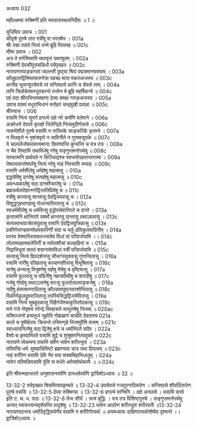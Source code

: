 अध्यायः 032

महीलक्ष्म्या रुक्मिणीं प्रति स्वावासस्थलनिर्देशः ॥ 1 ॥
	
युधिष्ठिर उवाच ।	001  
कीदृशे पुरुषे तात स्त्रीषु वा भरतर्षभ ।	001a  
श्रीः पद्मा वसते नित्यं तन्मे ब्रूहि पितामह ॥	001c  
भीष्म उवाच ।	002  
अत्र ते वर्णयिष्यामि यथावृत्तं यथाश्रुतम् ।	002a  
रुक्मिणी देवकीपुत्रसन्निधौ पर्यपृच्छत ॥	002c  
नारायणस्याङ्कगतां ज्वलन्तीं दृष्ट्वा श्रियं पद्मसमानवक्त्राम् ।	003a  
कौतूहलाद्विस्मितचारुनेत्रा पप्रच्छ माता मकरध्वजस्य ॥	003c  
कानीह भूतान्युपसेवसे त्वं सन्तिष्ठसे कानि च सेवसे त्वम् ।	004a  
तानि त्रिलोकेश्वरभूतकान्ते तत्त्वेन मे ब्रूहि महर्षिकन्ये ॥	004c  
एवं तदा श्रीराभिभाष्यमाणा देव्या समक्षं गरुडध्वजस्य ।	005a  
उवाच वाक्यं मधुराभिधानं मनोहरं चन्द्रमुखी प्रसन्ना ॥	005c  
श्रीरुवाच ।	006  
वसामि नित्यं सुभगे प्रगल्भे दक्षे नरे कर्मणि वर्तमाने ।	006a  
अक्रोधने देवपरे कृतज्ञे जितेन्द्रिये नित्यमुदीर्णसत्वे ॥	006c  
नाकर्मशीले पुरुषे वसामि न नास्तिके साङ्करिके कृतघ्ने ।	007a  
न भिन्नवृत्ते न नृशंसवृत्ते न चाविनीते न गुरुष्वसूयके ॥	007c  
ये चाल्पतेजोबलसत्त्वमानाः क्लिश्यन्ति कुप्यन्ति च यत्र तत्र ।	008a  
न चैव तिष्ठामि तथाविधेषु नरेषु सङ्गुप्तमनोरथेषु ॥	008c  
यश्चात्मनि प्रार्थयते न किञ्चिद्यश्च स्वभावोपहतान्तरात्मा ।	009a  
तेष्वल्पसन्तोषपरेषु नित्यं नरेषु नाहं निवसामि स्म्यक् ॥	009c  
वसामि धर्मशीलेषु धर्मज्ञेषु महात्मसु ।	010a  
वृद्धसेविषु दान्तेषु सत्वज्ञेषु महात्मसु ॥	010c  
अवन्ध्यकालेषु सदा दानशौचरतेषु च ।	011a  
ब्रह्मचर्यतपोज्ञानगोद्विजातिप्रियेषु च ॥	011c  
स्त्रीषु कान्तासु शान्तासु देवद्विजपरासु च ।	012a  
विशुद्धगृहभाण्डासु गोधान्याभिरतासु च ॥	012c  
स्वधर्मशीलेषु च धर्मवित्सु वृद्धोपसेवानिरते च दान्ते ।	013a  
कृतात्मनि क्षान्तिपरे समर्थे क्षान्तासु दान्तासु तथाऽबलासु ।	013c  
सत्यस्वभावार्जवसंयुतासु वसागि देवद्विजपूजिकासु ॥	013e  
प्रकीर्णभाण्डामनवेक्ष्यकारिणीं सदा च भर्तुः प्रतिकूलवादिनीम् ।	014a  
परस्य वेश्माभिरतामलज्जामेवं विधां तां परिवर्जयामि ।।	014c  
लोलामदक्षामवलेपिनीं च व्यपेतशौचां कलहप्रियां च ।	015a  
निद्राभिभूतां सततं शयानामेवंविधां स्त्रीं परिवर्जयामि ॥	015c  
सत्यासु नित्यं प्रियदर्शनासु सौभाग्ययुक्तासु गुणान्वितासु ।	016a  
वसामि नारीषु पतिव्रतासु कल्याणशीलासु विभूषितासु ॥	016c  
यानेषु कन्यासु विभूषणेषु यज्ञेषु मेघेषु च वृष्टिमत्सु ।	017a  
वसामि फुल्लासु च पद्मिनीषु नक्षत्रवीथीषु च शारदीषु ॥	017c  
गजेषु गोष्ठेषु तथाऽऽसनेषु सरःसु फुल्लोत्पलपङ्कजेषु ।	018a  
नदीषु हंसस्वननादितासु क्रौञ्चावघुष्टस्वरशोभितासु ॥	018c  
विकीर्णकूलद्रुमराजितासु तपस्विसिद्धद्विजसेवितासु ।	019a  
वसामि नित्यं सुबहूदकासु सिंहैर्गजैश्चाकुलितोदकासु ॥	019c  
मत्ते गजे गोवृषभे नरेन्द्रे सिम्हासने सत्पुरुषेषु नित्यम् ॥	020ac  
यस्मिञ्जनो हव्यभुजं जुहोति गोब्राह्मणं चार्चति देवताश्च	021a  
काले च पुष्पैर्बलयः क्रियन्ते तस्मिन्गृहे नित्यमुपैमि वासम् ॥	021c  
स्वाध्यायनित्येषु सदा द्विजेषु क्षत्रे च धर्माभिरते सदैव ।	022a  
वैश्ये च कृष्याभिरते वसामि शूद्रे च शुश्रूषणनित्ययुक्ते ॥	022c  
नारायणे त्वेकमना वसामि सर्वेण भावेन शरीरभूता ।	023a  
तस्मिन्हि धर्मः सुमहान्निविष्टो ब्रह्मण्यता चात्र तथा प्रियत्वम् ॥	023c  
नाहं शरीरेण वसामि देवि नैवं मया शक्यमिहाभिधातुम् ।	024a  
भावेन यस्मिन्निवसामि पुंसि स वर्धते धर्मयशोर्थकामैः ॥ ॥	024c  

इति श्रीमन्महाभारते अनुशासनपर्वणि दानधर्मपर्वणि द्वात्रिंशोऽध्यायः ॥ 32 ॥

13-32-2 पर्यपृच्छत श्रियमित्यपकृष्यते ॥ 13-32-4 उपसेवसे गजतुरगादिरूपेण । सन्तिष्ठसे शौर्यादिरूपेण पुरुषे वससि ॥ 13-32-5 देव्या रुक्मिण्या ॥ 13-32-6 प्रगल्भे वाग्मिनि । दक्षे अनलसे । वसामि सत्त्वे इति ट. थ. ध. पाठः ॥ 13-32-8 तेजः शौर्यं । सत्वं बुद्धिः । यत्र तत्र विशिष्टपुरुषे । सङ्गुप्तमनोरथेषु अन्यत् घ्यायन्त्यन्यद्दर्शयन्ति तादृशेषु ॥ 13-32-23 भावेन आदरेण शरीरभूता शरीरवती ॥13-32-24 नारायणादन्यत्र धर्मादिवृद्धिरूपेणैव वसामि न शरीरेणेत्यर्थः ॥ अयमध्यायः दाक्षिणात्यकोशेष्वेव दृश्यन्ते ।। द्वात्रिंशोऽध्यायः ॥
